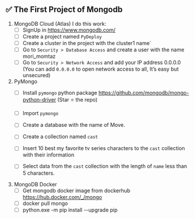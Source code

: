 ## ✅ The First Project of Mongodb


1. MongoDB Cloud (Atlas)
   I do this work:
    - [ ]  SignUp in https://www.mongodb.com/
    - [ ]  Create a project named `PyDeploy`
    - [ ]  Create a cluster in the project with  the cluster1 name`
    - [ ]  Go to `Security > Database Access` and create a user with the name mori_momtaz
    - [ ]  Go to `Security > Network Access` and add your IP address 0.0.0.0
    (You can add `0.0.0.0` to open network access to all, It’s easy but unsecured)
3. PyMongo
    - [ ]  Install `pymongo` python package https://github.com/mongodb/mongo-python-driver (Star ⭐️ the repo)
    - [ ]  Import `pymongo`
    - [ ]  Create a database with the name of Move.
        
     
        
    - [ ]  Create a collection named `cast`
    - [ ]  Insert 10 best my favorite tv series characters to the `cast` collection with their information
        
       
        
    - [ ]  Select data from the `cast` collection with the length of `name` less than 5 characters.
4. MongoDB Docker
    - [ ]  Get mongodb docker image from dockerhub https://hub.docker.com/_/mongo
    - [ ]  docker pull mongo
    - [ ]  python.exe -m pip install --upgrade pip    
